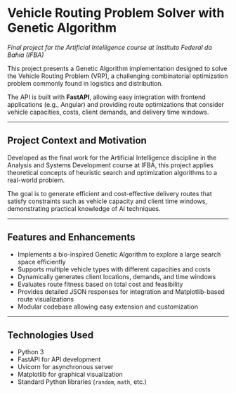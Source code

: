 # Vehicle Routing Problem Solver with Genetic Algorithm  
*Final project for the Artificial Intelligence course at Instituto Federal da Bahia (IFBA)*

This project presents a Genetic Algorithm implementation designed to solve the Vehicle Routing Problem (VRP), a challenging combinatorial optimization problem commonly found in logistics and distribution.

The API is built with **FastAPI**, allowing easy integration with frontend applications (e.g., Angular) and providing route optimizations that consider vehicle capacities, costs, client demands, and delivery time windows.

---

## Project Context and Motivation

Developed as the final work for the Artificial Intelligence discipline in the Analysis and Systems Development course at IFBA, this project applies theoretical concepts of heuristic search and optimization algorithms to a real-world problem.

The goal is to generate efficient and cost-effective delivery routes that satisfy constraints such as vehicle capacity and client time windows, demonstrating practical knowledge of AI techniques.

---

## Features and Enhancements

- Implements a bio-inspired Genetic Algorithm to explore a large search space efficiently  
- Supports multiple vehicle types with different capacities and costs  
- Dynamically generates client locations, demands, and time windows  
- Evaluates route fitness based on total cost and feasibility  
- Provides detailed JSON responses for integration and Matplotlib-based route visualizations  
- Modular codebase allowing easy extension and customization  

---

## Technologies Used

- Python 3  
- FastAPI for API development  
- Uvicorn for asynchronous server  
- Matplotlib for graphical visualization  
- Standard Python libraries (`random`, `math`, etc.)  